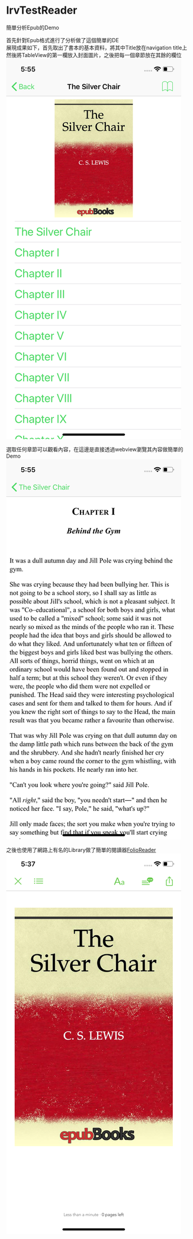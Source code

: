 # IrvTestReader
簡單分析Epub的Demo

首先針對Epub格式進行了分析做了這個簡單的DE  
展現成果如下，首先取出了書本的基本資料，將其中Title放在navigation title上  
然後將TableView的第一欄放入封面圖片，之後把每一個章節放在其餘的欄位  
![FirstView](_v_images/20190516175551137_310028229.png)  

選取任何章節可以觀看內容，在這邊是直接透過webview瀏覽其內容做簡單的Demo  
![Content](_v_images/20190516175800624_280983946.png)

之後也使用了網路上有名的Library做了簡單的閱讀器[FolioReader](https://github.com/FolioReader/FolioReaderKit)  
![kitDemo](_v_images/20190516173803701_2100553917.png)

